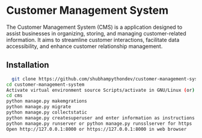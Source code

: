 
# Customer Management System

The Customer Management System (CMS) is a application designed to assist businesses in organizing, storing, and managing customer-related information. It aims to streamline customer interactions, facilitate data accessibility, and enhance customer relationship management. 




## Installation



```bash
  git clone https://github.com/shubhampythondev/customer-management-system.git
cd customer-management-system
Activate virtual environment source Scripts/activate in GNU/Linux (or) Scripts\activate.bat in Windows
cd cms
python manage.py makemgrations
python manage.py migrate
python manage.py collectstatic
python manage.py createsuperuser and enter information as instructions
python manage.py runserver or python manage.py runsslserver for https
Open http://127.0.0.1:8000 or https://127.0.0.1:8000 in web browser
```
    